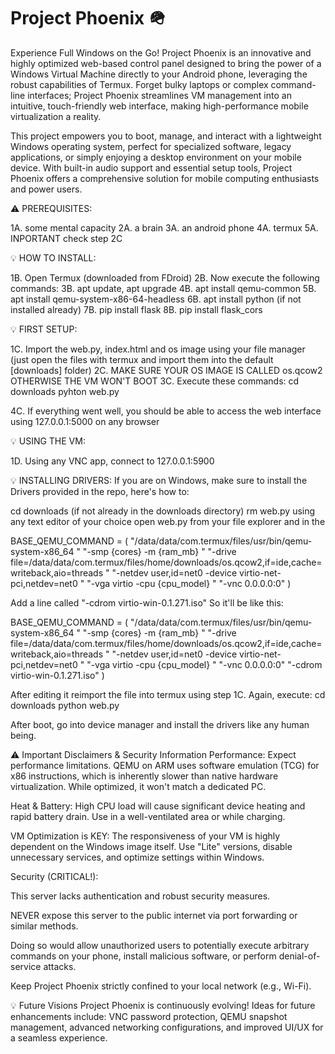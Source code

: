 # Project Phoenix 🪖

Experience Full Windows on the Go!
Project Phoenix is an innovative and highly optimized web-based control panel designed to bring the power of a Windows Virtual Machine directly to your Android phone, leveraging the robust capabilities of Termux. Forget bulky laptops or complex command-line interfaces; Project Phoenix streamlines VM management into an intuitive, touch-friendly web interface, making high-performance mobile virtualization a reality.

This project empowers you to boot, manage, and interact with a lightweight Windows operating system, perfect for specialized software, legacy applications, or simply enjoying a desktop environment on your mobile device. With built-in audio support and essential setup tools, Project Phoenix offers a comprehensive solution for mobile computing enthusiasts and power users.

⚠️ PREREQUISITES:

1A. some mental capacity
2A. a brain
3A. an android phone
4A. termux
5A. INPORTANT check step 2C

💡 HOW TO INSTALL:

1B. Open Termux (downloaded from FDroid) 
2B. Now execute the following commands: 
3B. apt update, apt upgrade
4B. apt install qemu-common
5B. apt install qemu-system-x86-64-headless
6B. apt install python (if not installed already)
7B. pip install flask
8B. pip install flask_cors

💡 FIRST SETUP:

1C. Import the web.py, index.html and os image using your file manager (just open the files with termux and import them into the default [downloads] folder)
2C. MAKE SURE YOUR OS IMAGE IS CALLED os.qcow2 OTHERWISE THE VM WON'T BOOT
3C. Execute these commands:
   cd downloads
   pyhton web.py

4C. If everything went well, you should be able to access the web interface using 127.0.0.1:5000 on any browser

💡 USING THE VM:

1D. Using any VNC app, connect to 127.0.0.1:5900

💡 INSTALLING DRIVERS:
If you are on Windows, make sure to install the Drivers provided in the repo, here's how to:

cd downloads (if not already in the downloads directory)
rm web.py
using any text editor of your choice open web.py from your file explorer and in the

BASE_QEMU_COMMAND = (
    "/data/data/com.termux/files/usr/bin/qemu-system-x86_64 "
    "-smp {cores} -m {ram_mb} "
    "-drive file=/data/data/com.termux/files/home/downloads/os.qcow2,if=ide,cache=writeback,aio=threads "
    "-netdev user,id=net0 -device virtio-net-pci,netdev=net0 "
    "-vga virtio -cpu {cpu_model} "
    "-vnc 0.0.0.0:0"
)

Add a line called "-cdrom virtio-win-0.1.271.iso"
So it'll be like this:

BASE_QEMU_COMMAND = (
    "/data/data/com.termux/files/usr/bin/qemu-system-x86_64 "
    "-smp {cores} -m {ram_mb} "
    "-drive file=/data/data/com.termux/files/home/downloads/os.qcow2,if=ide,cache=writeback,aio=threads "
    "-netdev user,id=net0 -device virtio-net-pci,netdev=net0 "
    "-vga virtio -cpu {cpu_model} "
    "-vnc 0.0.0.0:0"
    "-cdrom virtio-win-0.1.271.iso"
)

After editing it reimport the file into termux using step 1C.
Again, execute:
cd downloads
python web.py

After boot, go into device manager and install the drivers like any human being.


⚠️ Important Disclaimers & Security Information
Performance: Expect performance limitations. QEMU on ARM uses software emulation (TCG) for x86 instructions, which is inherently slower than native hardware virtualization. While optimized, it won't match a dedicated PC.

Heat & Battery: High CPU load will cause significant device heating and rapid battery drain. Use in a well-ventilated area or while charging.

VM Optimization is KEY: The responsiveness of your VM is highly dependent on the Windows image itself. Use "Lite" versions, disable unnecessary services, and optimize settings within Windows.

Security (CRITICAL!):

This server lacks authentication and robust security measures.

NEVER expose this server to the public internet via port forwarding or similar methods.

Doing so would allow unauthorized users to potentially execute arbitrary commands on your phone, install malicious software, or perform denial-of-service attacks.

Keep Project Phoenix strictly confined to your local network (e.g., Wi-Fi).

💡 Future Visions
Project Phoenix is continuously evolving! Ideas for future enhancements include: VNC password protection, QEMU snapshot management, advanced networking configurations, and improved UI/UX for a seamless experience.
